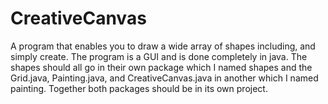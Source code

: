 # CreativeCanvas
A program that enables you to draw a wide array of shapes including, and simply create. The program is a GUI and is done completely in java. The shapes should all go in their own package which I named shapes and the Grid.java, Painting.java, and CreativeCanvas.java in another which I named painting. Together both packages should be in its own project. 
